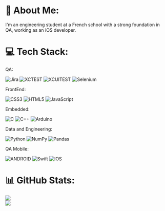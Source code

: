 # 💫 About Me:
I'm an engineering student at a French school with a strong foundation in QA, working as an iOS developer.

# 💻 Tech Stack:
QA:

![Jira](https://img.shields.io/badge/jira-%230A0FFF.svg?style=for-the-badge&logo=jira&logoColor=white) 
![XCTEST](https://img.shields.io/badge/XCTest-%2320232a?style=for-the-badge&logo=xcode&logoColor=white) 
![XCUITEST](https://img.shields.io/badge/XCUITest-%2320232a?style=for-the-badge&logo=xcode&logoColor=white) 
![Selenium](https://img.shields.io/badge/selenium-3670A0?style=for-the-badge&logo=selenium&logoColor=white) 

FrontEnd:

![CSS3](https://img.shields.io/badge/css3-%231572B6.svg?style=for-the-badge&logo=css3&logoColor=white) 
![HTML5](https://img.shields.io/badge/html5-%23E34F26.svg?style=for-the-badge&logo=html5&logoColor=white) 
![JavaScript](https://img.shields.io/badge/javascript-%23323330.svg?style=for-the-badge&logo=javascript&logoColor=%23F7DF1E) 

Embedded:

![C](https://img.shields.io/badge/c-%2300599C.svg?style=for-the-badge&logo=c&logoColor=white) 
![C++](https://img.shields.io/badge/c++-%2300599C.svg?style=for-the-badge&logo=c%2B%2B&logoColor=white) 
![Arduino](https://img.shields.io/badge/-Arduino-00979D?style=for-the-badge&logo=Arduino&logoColor=white)

Data and Engineering:

![Python](https://img.shields.io/badge/python-3670A0?style=for-the-badge&logo=python&logoColor=ffdd54) 
![NumPy](https://img.shields.io/badge/numpy-%23013243.svg?style=for-the-badge&logo=numpy&logoColor=white) 
![Pandas](https://img.shields.io/badge/pandas-%23150458.svg?style=for-the-badge&logo=pandas&logoColor=white) 

QA Mobile:

![ANDROID](https://img.shields.io/badge/android-%2320232a.svg?style=for-the-badge&logo=android&logoColor=%a4c639) 
![Swift](https://img.shields.io/badge/swift-F54A2A?style=for-the-badge&logo=swift&logoColor=white) 
![IOS](https://img.shields.io/badge/IOS-%2320232a.svg?style=for-the-badge&logo=apple&logoColor=white) 


# 📊 GitHub Stats:
![](https://github-readme-streak-stats.herokuapp.com/?user=gsantosbruna&theme=radical&hide_border=false)<br/>
![](https://github-readme-stats.vercel.app/api/top-langs/?username=gsantosbruna&theme=radical&hide_border=false&include_all_commits=true&count_private=true&layout=compact)

<!-- Proudly created with GPRM ( https://gprm.itsvg.in ) -->
